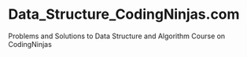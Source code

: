 # Data_Structure_CodingNinjas.com
Problems and Solutions to Data Structure and Algorithm Course on CodingNinjas
